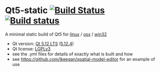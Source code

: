 # Qt5-static [![Build Status](https://travis-ci.org/lkeegan/qt5-static.svg?branch=master)](https://travis-ci.org/lkeegan/qt5-static) [![Build status](https://ci.appveyor.com/api/projects/status/h91e74l7l28b1o52?svg=true)](https://ci.appveyor.com/project/lkeegan/qt5-static)

A minimal static build of Qt5 for [linux](https://github.com/lkeegan/qt5-static/releases/latest/download/qt5-static-linux.tgz) / [osx](https://github.com/lkeegan/qt5-static/releases/latest/download/qt5-static-osx.tgz) / [win32](https://github.com/lkeegan/qt5-static/releases/latest/download/qt5-static-win32.zip)

- Qt version: [Qt 5.12 LTS](https://www.qt.io/qt-5-12) ([5.12.4](https://blog.qt.io/blog/2019/06/17/qt-5-12-4-released-support-openssl-1-1-1/))
- Qt license: [LGPLv3](https://doc.qt.io/qt-5/lgpl.html)
- see the .yml files for details of exactly what is built and how
- see https://github.com/lkeegan/spatial-model-editor for an example of use
